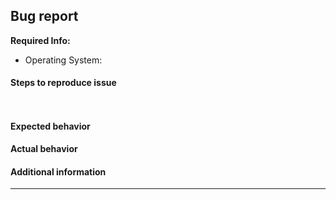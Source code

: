 ## Bug report

**Required Info:**
- Operating System:

#### Steps to reproduce issue
<!-- Code that can be copy-pasted is preferred ''' -->
```


```


#### Expected behavior

#### Actual behavior

#### Additional information
----